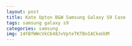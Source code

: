 ```yaml
---
layout: post
title: Kate Upton B&W Samsung Galaxy S9 Case
tags: samsung galaxy s9
categories: samsung
img: 14FBfWWcVkC648JvVpteTKTBnIACkeUUM
---
```

